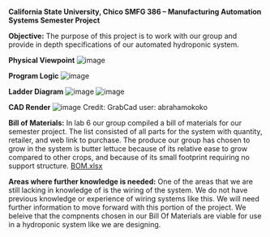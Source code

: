 

**California State University, Chico
SMFG 386 – Manufacturing Automation Systems
Semester Project**


**Objective:**
	The purpose of this project is to work with our group and provide in depth specifications of our automated hydroponic system.  




**Physical Viewpoint**
![image](https://user-images.githubusercontent.com/80664067/113379173-9eaecf80-932d-11eb-8b86-3c8fe463954d.png)


**Program Logic**
![image](https://user-images.githubusercontent.com/80721125/113385653-68794c00-933d-11eb-8d5c-486f0f4b8244.png)

**Ladder Diagram**
![image](https://user-images.githubusercontent.com/80664067/119056025-daa20080-b97e-11eb-9797-6d738c0d0ec6.png)
![image](https://user-images.githubusercontent.com/80664067/119056074-ef7e9400-b97e-11eb-8ad6-996a659a29e3.png)


**CAD Render**
![image](https://user-images.githubusercontent.com/80664067/119056289-4be1b380-b97f-11eb-92db-4704c50ec4bc.png)
Credit: GrabCad user: abrahamokoko


**Bill of Materials:**
	In lab 6 our group compiled a bill of materials for our semester project. The list consisted of all parts for the system with quantity, retailer, and web link to purchase. The produce our group has chosen to grow in the system is butter lettuce because of its relative ease to grow compared to other crops, and because of its small footprint requiring no support structure. 
[BOM.xlsx](https://github.com/kbishop9/team_3_semester_project/files/6247785/BOM.xlsx)	
	

**Areas where further knowledge is needed:**
	One of the areas that we are still lacking in knowledge of is the wiring of the system. We do not have previous knowledge or experience of wiring systems like this. We will need further information to move forward with this portion of the project. We beleive that the compnents chosen in our Bill Of Materials are viable for use in a hydroponic system like we are designing.

